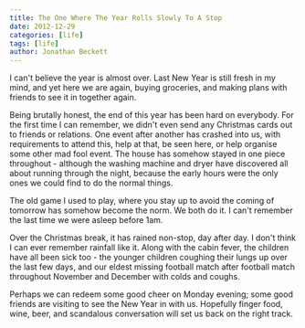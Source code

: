 ```yaml
---
title: The One Where The Year Rolls Slowly To A Stop
date: 2012-12-29
categories: [life]
tags: [life]
author: Jonathan Beckett
---
```


I can't believe the year is almost over. Last New Year is still fresh in my mind, and yet here we are again, buying groceries, and making plans with friends to see it in together again.

Being brutally honest, the end of this year has been hard on everybody. For the first time I can remember, we didn't even send any Christmas cards out to friends or relations. One event after another has crashed into us, with requirements to attend this, help at that, be seen here, or help organise some other mad fool event. The house has somehow stayed in one piece throughout - although the washing machine and dryer have discovered all about running through the night, because the early hours were the only ones we could find to do the normal things.

The old game I used to play, where you stay up to avoid the coming of tomorrow has somehow become the norm. We both do it. I can't remember the last time we were asleep before 1am.

Over the Christmas break, it has rained non-stop, day after day. I don't think I can ever remember rainfall like it. Along with the cabin fever, the children have all been sick too - the younger children coughing their lungs up over the last few days, and our eldest missing football match after football match throughout November and December with colds and coughs.

Perhaps we can redeem some good cheer on Monday evening; some good friends are visiting to see the New Year in with us. Hopefully finger food, wine, beer, and scandalous conversation will set us back on the right track.